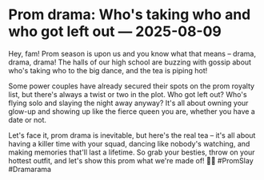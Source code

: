# Prom drama: Who's taking who and who got left out — 2025-08-09

Hey, fam! Prom season is upon us and you know what that means – drama, drama, drama! The halls of our high school are buzzing with gossip about who's taking who to the big dance, and the tea is piping hot!

Some power couples have already secured their spots on the prom royalty list, but there's always a twist or two in the plot. Who got left out? Who's flying solo and slaying the night away anyway? It's all about owning your glow-up and showing up like the fierce queen you are, whether you have a date or not.

Let's face it, prom drama is inevitable, but here's the real tea – it's all about having a killer time with your squad, dancing like nobody's watching, and making memories that'll last a lifetime. So grab your besties, throw on your hottest outfit, and let's show this prom what we're made of! 💃👑 #PromSlay #Dramarama